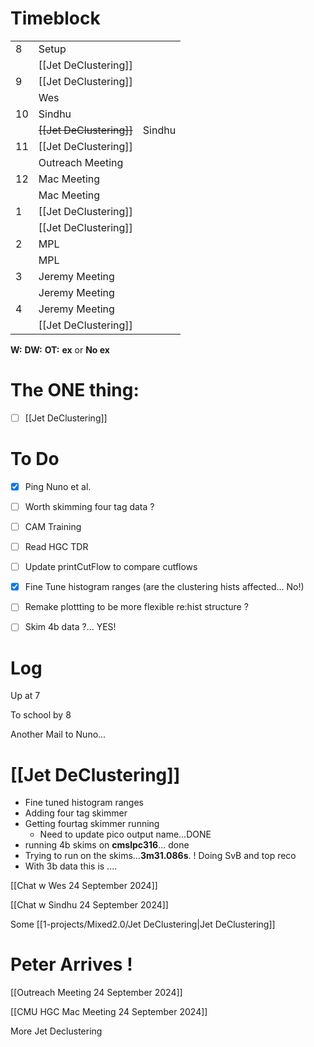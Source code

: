 # Timeblock

|     |                          |        |
| --- | ------------------------ | ------ |
| 8   | Setup                    |        |
|     | [[Jet DeClustering]]     |        |
| 9   | [[Jet DeClustering]]     |        |
|     | Wes                      |        |
| 10  | Sindhu                   |        |
|     | ~~[[Jet DeClustering]]~~ | Sindhu |
| 11  | [[Jet DeClustering]]     |        |
|     | Outreach Meeting         |        |
| 12  | Mac Meeting              |        |
|     | Mac Meeting              |        |
| 1   | [[Jet DeClustering]]     |        |
|     | [[Jet DeClustering]]     |        |
| 2   | MPL                      |        |
|     | MPL                      |        |
| 3   | Jeremy Meeting           |        |
|     | Jeremy Meeting           |        |
| 4   | Jeremy Meeting           |        |
|     | [[Jet DeClustering]]     |        |

**W:**
**DW:**
**OT:**
**ex** or **No ex**

# The ONE thing: 
- [ ] [[Jet DeClustering]]


# To Do
- [x] Ping Nuno et al.
- [ ] Worth skimming four tag data ?
- [ ] CAM Training
- [ ] Read HGC TDR
- [ ] Update printCutFlow to compare cutflows
- [x] Fine Tune histogram ranges (are the clustering hists affected... No!)
- [ ] Remake plottting to be more flexible re:hist structure ? 
- [ ] Skim 4b data ?... YES!


# Log

Up at 7

To school by 8 

Another Mail to Nuno...


# [[Jet DeClustering]]
- Fine tuned histogram ranges
- Adding four tag skimmer
- Getting fourtag skimmer running
	- Need to update pico output name...DONE
- running 4b skims on **cmslpc316**... done
- Trying to run on the skims...**3m31.086s**. ! Doing SvB and top reco
- With 3b data this is ....



[[Chat w Wes 24 September 2024]]


[[Chat w Sindhu 24 September 2024]]

Some [[1-projects/Mixed2.0/Jet DeClustering|Jet DeClustering]]

# Peter Arrives !

[[Outreach Meeting 24 September 2024]]

[[CMU HGC Mac Meeting 24 September 2024]]

More Jet Declustering

